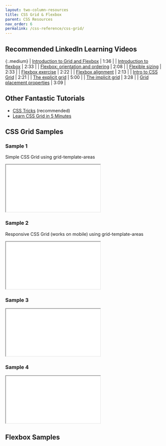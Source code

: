 ```yaml
---
layout: two-column-resources
title: CSS Grid & Flexbox
parent: CSS Resources
nav_order: 6
permalink: /css-reference/css-grid/
---
```



## Recommended LinkedIn Learning Videos

{:.medium}
| <a href="https://www.linkedin.com/learning/css-essential-training-3/introduction-to-grid-and-flexbox" target="_blank">Introduction to Grid and Flexbox</a> | 1:36 |
| <a href="https://www.linkedin.com/learning/css-essential-training-3/introduction-to-flexbox" target="_blank">Introduction to flexbox</a> | 2:33 |
| <a href="https://www.linkedin.com/learning/css-essential-training-3/flexbox-orientation-and-ordering" target="_blank">Flexbox: orientation and ordering</a> | 2:08 |
| <a href="https://www.linkedin.com/learning/css-essential-training-3/flexible-sizing" target="_blank">Flexible sizing</a> | 2:33 |
| <a href="https://www.linkedin.com/learning/css-essential-training-3/flexbox-exercise?u=75814418" target="_blank">Flexbox exercise</a> | 2:22 |
| <a href="https://www.linkedin.com/learning/css-essential-training-3/flexbox-alignment" target="_blank">Flexbox alignment</a> | 2:13 |
| <a href="https://www.linkedin.com/learning/css-essential-training-3/introduction-to-css-grid" target="_blank">Intro to CSS Grid</a> | 2:21 |
| <a href="https://www.linkedin.com/learning/css-essential-training-3/the-explicit-grid" target="_blank">The explicit grid</a> | 5:00 |
| <a href="https://www.linkedin.com/learning/css-essential-training-3/the-implicit-grid?u=75814418" target="_blank">The implicit grid</a> | 3:28 |
| <a href="https://www.linkedin.com/learning/css-essential-training-3/grid-placement-properties" target="_blank">Grid placement properties</a> | 3:09 |

## Other Fantastic Tutorials
* [CSS Tricks](https://css-tricks.com/snippets/css/complete-guide-grid/) (recommended)
* [Learn CSS Grid in 5 Minutes](https://medium.freecodecamp.org/learn-css-grid-in-5-minutes-f582e87b1228)

## CSS Grid Samples
### Sample 1
Simple CSS Grid using grid-template-areas
<iframe src="//codepen.io/vanwars/embed/YMYgOd/?theme-id=18654&default-tab=result" allowfullscreen="true" class="codepen-frame"></iframe>

### Sample 2
Responsive CSS Grid (works on mobile) using grid-template-areas
<iframe src="//codepen.io/vanwars/embed/vMpMLo/?theme-id=18654&default-tab=result" allowfullscreen="true" class="codepen-frame"></iframe>

### Sample 3
<iframe src="//codepen.io/vanwars/embed/NJJJVM/?theme-id=18654&default-tab=result" allowfullscreen="true" class="codepen-frame"></iframe>

### Sample 4
<iframe src="//codepen.io/vanwars/embed/rRRbWN/?theme-id=18654&default-tab=result" allowfullscreen="true" class="codepen-frame"></iframe>

## Flexbox Samples